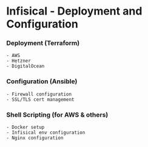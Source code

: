 # Infisical - Deployment and Configuration

### Deployment (Terraform)
``` 
- AWS
- Hetzner
- DigitalOcean
```

### Configuration (Ansible)
```
- Firewall configuration
- SSL/TLS cert management
```

### Shell Scripting (for AWS & others)
```
- Docker setup
- Infisical env configuration
- Nginx configuration
```


